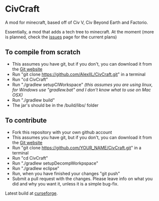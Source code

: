 # CivCraft
A mod for minecraft, based off of Civ V, Civ Beyond Earth and Factorio.

Essentially, a mod that adds a tech tree to minecraft. At the moment (more is planned, check the [issues](https://github.com/AlexIIL/CivCraft/issues?q=is%3Aopen+label%3Aenhancement+author%3AAlexIIL) page for the current plans)

## To compile from scratch
* This assumes you have git, but if you don't, you can download it from the [Git website](http://git-scm.com/)
* Run "git clone https://github.com/AlexIIL/CivCraft.git" in a terminal
* Run "cd CivCraft"
* Run "./gradlew setupCIWorkspace" *(this assumes you are using linux, for Windows use "gradlew.bat" and I don't know what to use on Mac OSX)* 
* Run "./gradlew build"
* The jar's should be in the /build/libs/ folder

## To contribute
* Fork this repository with your own github account
* This assumes you have git, but if you don't, you can download it from the [Git website](http://git-scm.com/)
* Run "git clone https://github.com/YOUR_NAME/CivCraft.git" in a terminal
* Run "cd CivCraft"
* Run "./gradlew setupDecompWorkpspace"
* Run "./gradlew eclipse"
* Run, when you have finished your changes "git push"
* Submit a pull request with the changes.
Please leave info on what you did and why you want it, unless it is a simple bug-fix.

Latest build at [curseforge](https://minecraft.curseforge.com/projects/civcraft).
